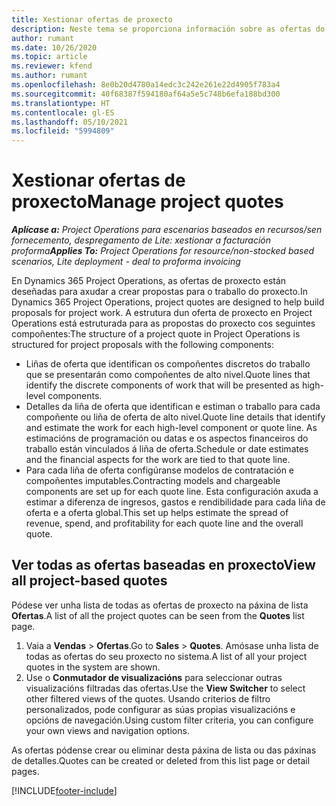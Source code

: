 ```yaml
---
title: Xestionar ofertas de proxecto
description: Neste tema se proporciona información sobre as ofertas do proxecto.
author: rumant
ms.date: 10/26/2020
ms.topic: article
ms.reviewer: kfend
ms.author: rumant
ms.openlocfilehash: 8e0b20d4780a14edc3c242e261e22d4905f783a4
ms.sourcegitcommit: 40f68387f594180af64a5e5c748b6efa188bd300
ms.translationtype: HT
ms.contentlocale: gl-ES
ms.lasthandoff: 05/10/2021
ms.locfileid: "5994809"
---
```

# <a name="manage-project-quotes"></a><span data-ttu-id="04788-103">Xestionar ofertas de proxecto</span><span class="sxs-lookup"><span data-stu-id="04788-103">Manage project quotes</span></span>

<span data-ttu-id="04788-104">_**Aplícase a:** Project Operations para escenarios baseados en recursos/sen fornecemento, despregamento de Lite: xestionar a facturación proforma_</span><span class="sxs-lookup"><span data-stu-id="04788-104">_**Applies To:** Project Operations for resource/non-stocked based scenarios, Lite deployment - deal to proforma invoicing_</span></span>

<span data-ttu-id="04788-105">En Dynamics 365 Project Operations, as ofertas de proxecto están deseñadas para axudar a crear propostas para o traballo do proxecto.</span><span class="sxs-lookup"><span data-stu-id="04788-105">In Dynamics 365 Project Operations, project quotes are designed to help build proposals for project work.</span></span> <span data-ttu-id="04788-106">A estrutura dun oferta de proxecto en Project Operations está estruturada para as propostas do proxecto cos seguintes compoñentes:</span><span class="sxs-lookup"><span data-stu-id="04788-106">The structure of a project quote in Project Operations is structured for project proposals with the following components:</span></span>

  - <span data-ttu-id="04788-107">Liñas de oferta que identifican os compoñentes discretos do traballo que se presentarán como compoñentes de alto nivel.</span><span class="sxs-lookup"><span data-stu-id="04788-107">Quote lines that identify the discrete components of work that will be presented as high-level components.</span></span>
  - <span data-ttu-id="04788-108">Detalles da liña de oferta que identifican e estiman o traballo para cada compoñente ou liña de oferta de alto nivel.</span><span class="sxs-lookup"><span data-stu-id="04788-108">Quote line details that identify and estimate the work for each high-level component or quote line.</span></span> <span data-ttu-id="04788-109">As estimacións de programación ou datas e os aspectos financeiros do traballo están vinculados á liña de oferta.</span><span class="sxs-lookup"><span data-stu-id="04788-109">Schedule or date estimates and the financial aspects for the work are tied to that quote line.</span></span>
  - <span data-ttu-id="04788-110">Para cada liña de oferta configúranse modelos de contratación e compoñentes imputables.</span><span class="sxs-lookup"><span data-stu-id="04788-110">Contracting models and chargeable components are set up for each quote line.</span></span> <span data-ttu-id="04788-111">Esta configuración axuda a estimar a diferenza de ingresos, gastos e rendibilidade para cada liña de oferta e a oferta global.</span><span class="sxs-lookup"><span data-stu-id="04788-111">This set up helps estimate the spread of revenue, spend, and profitability for each quote line and the overall quote.</span></span>

## <a name="view-all-project-based-quotes"></a><span data-ttu-id="04788-112">Ver todas as ofertas baseadas en proxecto</span><span class="sxs-lookup"><span data-stu-id="04788-112">View all project-based quotes</span></span>

<span data-ttu-id="04788-113">Pódese ver unha lista de todas as ofertas de proxecto na páxina de lista **Ofertas**.</span><span class="sxs-lookup"><span data-stu-id="04788-113">A list of all the project quotes can be seen from the **Quotes** list page.</span></span> 

1. <span data-ttu-id="04788-114">Vaia a **Vendas** > **Ofertas**.</span><span class="sxs-lookup"><span data-stu-id="04788-114">Go to **Sales** > **Quotes**.</span></span> <span data-ttu-id="04788-115">Amósase unha lista de todas as ofertas do seu proxecto no sistema.</span><span class="sxs-lookup"><span data-stu-id="04788-115">A list of all your project quotes in the system are shown.</span></span> 
2. <span data-ttu-id="04788-116">Use o **Conmutador de visualizacións** para seleccionar outras visualizacións filtradas das ofertas.</span><span class="sxs-lookup"><span data-stu-id="04788-116">Use the **View Switcher** to select other filtered views of the quotes.</span></span> <span data-ttu-id="04788-117">Usando criterios de filtro personalizados, pode configurar as súas propias visualizacións e opcións de navegación.</span><span class="sxs-lookup"><span data-stu-id="04788-117">Using custom filter criteria, you can configure your own views and navigation options.</span></span>

<span data-ttu-id="04788-118">As ofertas pódense crear ou eliminar desta páxina de lista ou das páxinas de detalles.</span><span class="sxs-lookup"><span data-stu-id="04788-118">Quotes can be created or deleted from this list page or detail pages.</span></span>


[!INCLUDE[footer-include](../../includes/footer-banner.md)]